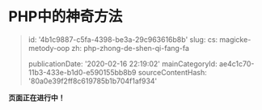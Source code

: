 PHP中的神奇方法
=========

> id: '4b1c9887-c5fa-4398-be3a-29c963616b8b'
> slug:
> 	cs: magicke-metody-oop
> 	zh: php-zhong-de-shen-qi-fang-fa
> 
> publicationDate: '2020-02-16 22:19:02'
> mainCategoryId: ae4c1c70-11b3-433e-b1d0-e590155bb8b9
> sourceContentHash: '80a0e39f2ff8c619785b1b704f1af934'

**页面正在进行中！**
